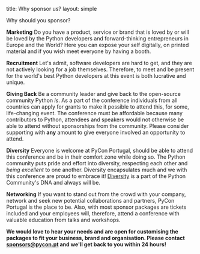 title: Why sponsor us?
layout: simple

Why should you sponsor?


**Marketing** Do you have a product, service or brand that is loved by or will be loved by the Python developers and forward-thinking entrepreneurs in Europe and the World? Here you can expose your self digitally, on printed material and if you wish meet everyone by having a booth.


**Recruitment** Let's admit, software developers are hard to get, and they are not actively looking for a job themselves. Therefore, to meet and be present for the world's best Python developers at this event is both lucrative and unique.


**Giving Back** Be a community leader and give back to the open-source community Python _is_. As a part of the conference individuals from all countries can apply for grants to make it possible to attend this, for some, life-changing event. The conference must be affordable because many contributors to Python, attendees and speakers would not otherwise be able to attend without sponsorships from the community. Please consider supporting with **any** amount to give everyone involved an opportunity to attend.


**Diversity** Everyone is welcome at PyCon Portugal, should be able to attend this conference and be in their comfort zone while doing so. The Python community puts pride and effort into diversity, respecting each other and *being excellent* to one another. Diversity encapsulates much and we with this conference are proud to embrace it! [Diversity](https://www.python.org/community/diversity/) is a part of the Python Community's DNA and always will be.


**Networking** If you want to stand out from the crowd with your company, network and seek new potential collaborations and partners, PyCon Portugal is the place to be. Also, with most sponsor packages are tickets included and your employees will, therefore, attend a conference with valuable education from talks and workshops.


<!--

See detailed descriptions and custom opportunities in our Sponsorships Brochure:


[<center><button class="btn">Discover the Sponsorship Brochure (PDF)</button></center>](/static/docs/djc-sponsorship-brochure.pdf){:target="_blank"}

-->


**We would love to hear your needs and are open for customising the packages to fit your business, brand and organisation. Please contact [sponsors@pycon.pt](mailto:sponsors@pycon.pt) and we'll get back to you within 24 hours!**
